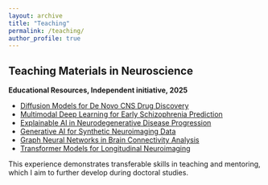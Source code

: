 ```yaml
---
layout: archive
title: "Teaching"
permalink: /teaching/
author_profile: true
---
```


## Teaching Materials in Neuroscience
**Educational Resources, Independent initiative, 2025**

- [Diffusion Models for De Novo CNS Drug Discovery](https://www.slideshare.net/slideshow/diffusion-models-for-de-novo-cns-drug-discovery/282007613)
- [Multimodal Deep Learning for Early Schizophrenia Prediction](https://www.slideshare.net/slideshow/multimodal-deep-learning-for-early-schizophrenia-prediction/282008957)
- [Explainable AI in Neurodegenerative Disease Progression](https://www.slideshare.net/slideshow/explainable-ai-in-neurodegenerative-disease-progression/282080385)
- [Generative AI for Synthetic Neuroimaging Data](https://www.slideshare.net/slideshow/generative-ai-for-synthetic-neuroimaging-data/282127682)
- [Graph Neural Networks in Brain Connectivity Analysis](https://www.slideshare.net/slideshow/graph-neural-networks-in-brain-connectivity-analysis/282205385)
- [Transformer Models for Longitudinal Neuroimaging](https://www.slideshare.net/slideshow/transformer-models-for-longitudinal-neuroimaging/283243463)

This experience demonstrates transferable skills in teaching and mentoring, which I aim to further develop during doctoral studies.
